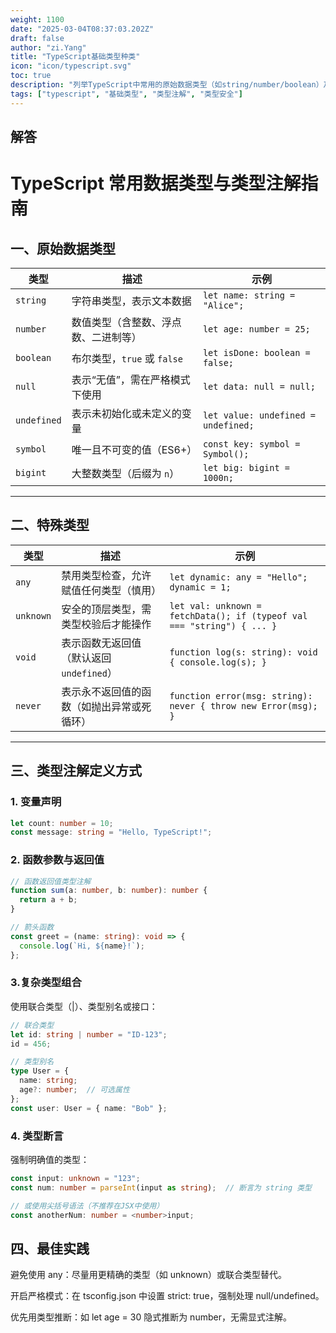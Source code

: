 ```yaml
---
weight: 1100
date: "2025-03-04T08:37:03.202Z"
draft: false
author: "zi.Yang"
title: "TypeScript基础类型种类"
icon: "icon/typescript.svg"
toc: true
description: "列举TypeScript中常用的原始数据类型（如string/number/boolean）及其特殊类型（any/unknown）。如何通过类型注解明确定义变量类型？"
tags: ["typescript", "基础类型", "类型注解", "类型安全"]
---
```


## 解答

# TypeScript 常用数据类型与类型注解指南

## 一、原始数据类型

| 类型           | 描述                                     | 示例                          |
|----------------|----------------------------------------|-------------------------------|
| `string`       | 字符串类型，表示文本数据                   | `let name: string = "Alice";` |
| `number`       | 数值类型（含整数、浮点数、二进制等）         | `let age: number = 25;`       |
| `boolean`      | 布尔类型，`true` 或 `false`              | `let isDone: boolean = false;`|
| `null`         | 表示“无值”，需在严格模式下使用             | `let data: null = null;`      |
| `undefined`    | 表示未初始化或未定义的变量                 | `let value: undefined = undefined;` |
| `symbol`       | 唯一且不可变的值（ES6+）                 | `const key: symbol = Symbol();` |
| `bigint`       | 大整数类型（后缀为 `n`）                 | `let big: bigint = 1000n;`    |

---

## 二、特殊类型

| 类型          | 描述                                                                 | 示例                                      |
|-------------|--------------------------------------------------------------------|------------------------------------------|
| `any`       | 禁用类型检查，允许赋值任何类型（慎用）                             | `let dynamic: any = "Hello"; dynamic = 1;` |
| `unknown`   | 安全的顶层类型，需类型校验后才能操作                               | `let val: unknown = fetchData(); if (typeof val === "string") { ... }` |
| `void`      | 表示函数无返回值（默认返回 `undefined`）                          | `function log(s: string): void { console.log(s); }` |
| `never`     | 表示永不返回值的函数（如抛出异常或死循环）                         | `function error(msg: string): never { throw new Error(msg); }` |

---

## 三、类型注解定义方式

### 1. 变量声明
```typescript
let count: number = 10;
const message: string = "Hello, TypeScript!";
```
### 2. 函数参数与返回值
```typescript
// 函数返回值类型注解
function sum(a: number, b: number): number {
  return a + b;
}

// 箭头函数
const greet = (name: string): void => {
  console.log(`Hi, ${name}!`);
};
```
### 3.复杂类型组合
使用联合类型（|）、类型别名或接口：
```typescript
// 联合类型
let id: string | number = "ID-123";
id = 456;

// 类型别名
type User = {
  name: string;
  age?: number;  // 可选属性
};
const user: User = { name: "Bob" };
```
### 4. 类型断言
强制明确值的类型：
```typescript
const input: unknown = "123";
const num: number = parseInt(input as string);  // 断言为 string 类型

// 或使用尖括号语法（不推荐在JSX中使用）
const anotherNum: number = <number>input;
```
## 四、最佳实践

避免使用 any：尽量用更精确的类型（如 unknown）或联合类型替代。

开启严格模式：在 tsconfig.json 中设置 strict: true，强制处理 null/undefined。

优先用类型推断：如 let age = 30 隐式推断为 number，无需显式注解。
